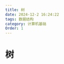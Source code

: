 ```yaml
---
title: 树
date: 2024-12-2 16:24:22
tags: 数据结构
category: 计算机基础
Order: 1
---
```


<!--more--->

# 树








